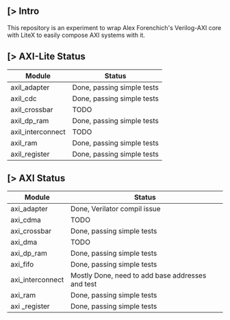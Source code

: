 [> Intro
--------
This repository is an experiment to wrap Alex Forenchich's Verilog-AXI core with LiteX to easily compose AXI systems with it.

[> AXI-Lite Status
---------------------

| Module            | Status                     |
|-------------------|----------------------------|
| axil_adapter      | Done, passing simple tests |
| axil_cdc          | Done, passing simple tests |
| axil_crossbar     | TODO                       |
| axil_dp_ram       | Done, passing simple tests |
| axil_interconnect | TODO                       |
| axil_ram          | Done, passing simple tests |
| axil_register     | Done, passing simple tests |

[> AXI Status
----------------

| Module            | Status                                           |
|-------------------|--------------------------------------------------|
| axi_adapter       | Done, Verilator compil issue                     |
| axi_cdma          | TODO                                             |
| axi_crossbar      | Done, passing simple tests                       |
| axi_dma           | TODO                                             |
| axi_dp_ram        | Done, passing simple tests                       |
| axi_fifo          | Done, passing simple tests                       |
| axi_interconnect  | Mostly Done, need to add base addresses and test |
| axi_ram           | Done, passing simple tests                       |
| axi _register     | Done, passing simple tests                       |
